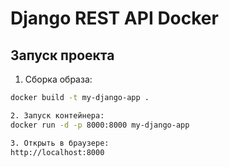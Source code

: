 # Django REST API Docker

## Запуск проекта

1. Сборка образа:
```bash
docker build -t my-django-app .

2. Запуск контейнера:
docker run -d -p 8000:8000 my-django-app

3. Открыть в браузере:
http://localhost:8000